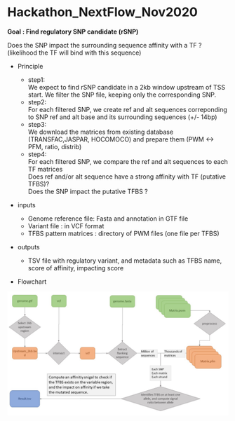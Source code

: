 # Hackathon_NextFlow_Nov2020

**Goal : Find regulatory SNP candidate (rSNP)**

Does the SNP impact the surrounding sequence affinity with a TF ? (likelihood the TF will bind with this sequence)

* Principle

    - step1:  
We expect to find rSNP candidate in a 2kb window upstream of TSS start. We filter the SNP file, keeping only the corresponding SNP.
    - step2:  
For each filtered SNP, we create ref and alt sequences correponding to SNP ref and alt base and its surrounding sequences (+/- 14bp)
    - step3:  
We download the matrices from existing database (TRANSFAC,JASPAR, HOCOMOCO) and prepare them (PWM <-> PFM, ratio, distrib)
    - step4:  
For each filtered SNP, we compare the ref and alt sequences to each TF matrices  
Does ref and/or alt sequence have a strong affinity with TF (putative TFBS)?  
Does the SNP impact the putative TFBS ?  

* inputs
    - Genome reference file: Fasta and annotation in GTF file
    - Variant file : in VCF format
    - TFBS pattern matrices : directory of PWM files (one file per TFBS)

* outputs
    - TSV file with regulatory variant, and metadata such as TFBS name, score of affinity, impacting score

* Flowchart

![STIP_flow_chart](STIP_detailed.jpg)

